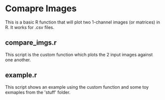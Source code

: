 # Comapre Images

This is a basic R function that will plot two 1-channel images (or matrices) in R.  It works for .csv files. 

## compare_imgs.r

This script is the custom function which plots the 2 input images against one another. 

## example.r

This script shows an example using the custom function and some toy exmaples from the 'stuff' folder. 

